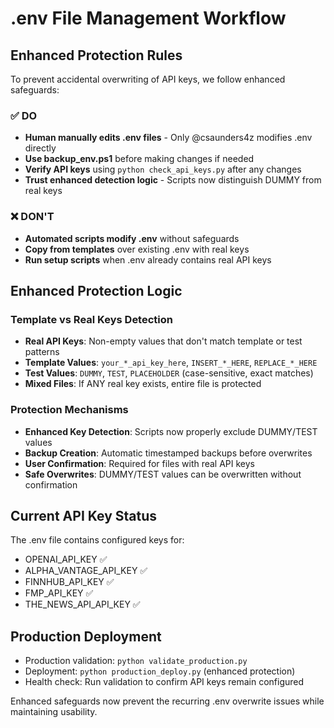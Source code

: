 # .env File Management Workflow

## Enhanced Protection Rules

To prevent accidental overwriting of API keys, we follow enhanced safeguards:

### ✅ DO
- **Human manually edits .env files** - Only @csaunders4z modifies .env directly
- **Use backup_env.ps1** before making changes if needed
- **Verify API keys** using `python check_api_keys.py` after any changes
- **Trust enhanced detection logic** - Scripts now distinguish DUMMY from real keys

### ❌ DON'T  
- **Automated scripts modify .env** without safeguards
- **Copy from templates** over existing .env with real keys
- **Run setup scripts** when .env already contains real API keys

## Enhanced Protection Logic

### Template vs Real Keys Detection
- **Real API Keys**: Non-empty values that don't match template or test patterns
- **Template Values**: `your_*_api_key_here`, `INSERT_*_HERE`, `REPLACE_*_HERE`
- **Test Values**: `DUMMY`, `TEST`, `PLACEHOLDER` (case-sensitive, exact matches)
- **Mixed Files**: If ANY real key exists, entire file is protected

### Protection Mechanisms
- **Enhanced Key Detection**: Scripts now properly exclude DUMMY/TEST values
- **Backup Creation**: Automatic timestamped backups before overwrites
- **User Confirmation**: Required for files with real API keys
- **Safe Overwrites**: DUMMY/TEST values can be overwritten without confirmation

## Current API Key Status
The .env file contains configured keys for:
- OPENAI_API_KEY ✅
- ALPHA_VANTAGE_API_KEY ✅  
- FINNHUB_API_KEY ✅
- FMP_API_KEY ✅
- THE_NEWS_API_API_KEY ✅

## Production Deployment
- Production validation: `python validate_production.py`
- Deployment: `python production_deploy.py` (enhanced protection)
- Health check: Run validation to confirm API keys remain configured

Enhanced safeguards now prevent the recurring .env overwrite issues while maintaining usability.

